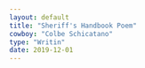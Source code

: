 ```yaml
---
layout: default
title: "Sheriff's Handbook Poem"
cowboy: "Colbe Schicatano"
type: "Writin"
date: 2019-12-01
---
```

